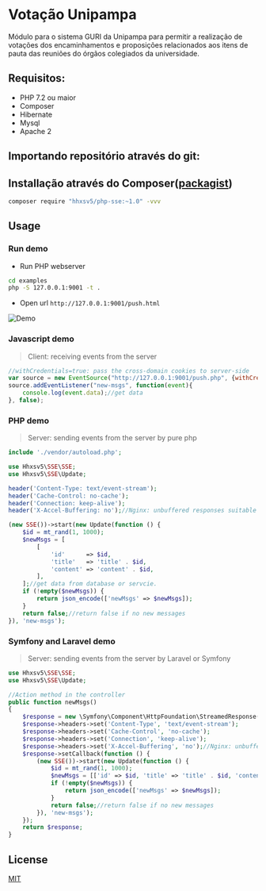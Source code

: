 Votação Unipampa
======

Módulo para o sistema GURI da Unipampa para permitir a realização de votações dos encaminhamentos e proposições relacionados aos itens de pauta das reuniões do órgãos colegiados da universidade.

## Requisitos:

* PHP 7.2 ou maior
* Composer
* Hibernate
* Mysql
* Apache 2

## Importando repositório através do git:




## Installação através do Composer([packagist](https://packagist.org/packages/hhxsv5/php-sse))

```BASH
composer require "hhxsv5/php-sse:~1.0" -vvv
```

## Usage
### Run demo

- Run PHP webserver
```Bash
cd examples
php -S 127.0.0.1:9001 -t .
```

- Open url `http://127.0.0.1:9001/push.html`

![Demo](https://raw.githubusercontent.com/hhxsv5/SSE/master/sse.png)

### Javascript demo
>Client: receiving events from the server

```Javascript
//withCredentials=true: pass the cross-domain cookies to server-side
var source = new EventSource("http://127.0.0.1:9001/push.php", {withCredentials:true});
source.addEventListener("new-msgs", function(event){
    console.log(event.data);//get data
}, false);
```

### PHP demo
>Server: sending events from the server by pure php

```PHP
include './vendor/autoload.php';

use Hhxsv5\SSE\SSE;
use Hhxsv5\SSE\Update;

header('Content-Type: text/event-stream');
header('Cache-Control: no-cache');
header('Connection: keep-alive');
header('X-Accel-Buffering: no');//Nginx: unbuffered responses suitable for Comet and HTTP streaming applications

(new SSE())->start(new Update(function () {
    $id = mt_rand(1, 1000);
    $newMsgs = [
        [
            'id'      => $id,
            'title'   => 'title' . $id,
            'content' => 'content' . $id,
        ],
    ];//get data from database or servcie.
    if (!empty($newMsgs)) {
        return json_encode(['newMsgs' => $newMsgs]);
    }
    return false;//return false if no new messages
}), 'new-msgs');
```

### Symfony and Laravel demo
>Server: sending events from the server by Laravel or Symfony

```PHP
use Hhxsv5\SSE\SSE;
use Hhxsv5\SSE\Update;

//Action method in the controller
public function newMsgs()
{
    $response = new \Symfony\Component\HttpFoundation\StreamedResponse();
    $response->headers->set('Content-Type', 'text/event-stream');
    $response->headers->set('Cache-Control', 'no-cache');
    $response->headers->set('Connection', 'keep-alive');
    $response->headers->set('X-Accel-Buffering', 'no');//Nginx: unbuffered responses suitable for Comet and HTTP streaming applications
    $response->setCallback(function () {
        (new SSE())->start(new Update(function () {
            $id = mt_rand(1, 1000);
            $newMsgs = [['id' => $id, 'title' => 'title' . $id, 'content' => 'content' . $id]];//get data from database or servcie.
            if (!empty($newMsgs)) {
                return json_encode(['newMsgs' => $newMsgs]);
            }
            return false;//return false if no new messages
        }), 'new-msgs');
    });
    return $response;
}
```

## License

[MIT](https://github.com/hhxsv5/php-sse/blob/master/LICENSE)
